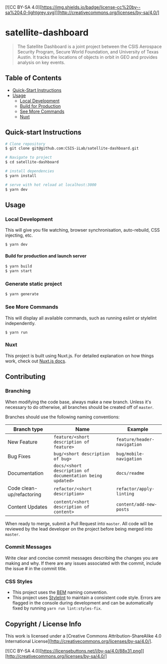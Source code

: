 [![CC BY-SA 4.0][https://img.shields.io/badge/license-cc%20by--sa%204.0-lightgrey.svg]][http://creativecommons.org/licenses/by-sa/4.0/]

# satellite-dashboard

> The Satellite Dashboard is a joint project between the CSIS Aerospace Security Program, Secure World Foundation, and University of Texas Austin. It tracks the locations of objects in orbit in GEO and provides analysis on key events.

## Table of Contents

- [Quick-Start Instructions](#quick-start-instructions)
- [Usage](#usage)
  - [Local Development](#local-development)
  - [Build for Production](#build-for-production)
  - [See More Commands](#see-more-commands)
  - [Nuxt](#nuxt)

## Quick-start Instructions

```bash
# Clone repository
$ git clone git@github.com:CSIS-iLab/satellite-dashboard.git

# Navigate to project
$ cd satellite-dashboard

# install dependencies
$ yarn install

# serve with hot reload at localhost:3000
$ yarn dev
```

## Usage

### Local Development

This will give you file watching, browser synchronisation, auto-rebuild, CSS injecting, etc.

```bash
$ yarn dev
```

#### Build for production and launch server

```bash
$ yarn build
$ yarn start
```

### Generate static project

```bash
$ yarn generate
```

### See More Commands

This will display all available commands, such as running eslint or stylelint independently.

```shell
$ yarn run
```

### Nuxt

This project is built using Nuxt.js. For detailed explanation on how things work, check out [Nuxt.js docs](https://nuxtjs.org).

## Contributing

### Branching

When modifying the code base, always make a new branch. Unless it's necessary to do otherwise, all branches should be created off of `master`.

Branches should use the following naming conventions:

| Branch type               | Name                                                      | Example                     |
| ------------------------- | --------------------------------------------------------- | --------------------------- |
| New Feature               | `feature/<short description of feature>`                  | `feature/header-navigation` |
| Bug Fixes                 | `bug/<short description of bug>`                          | `bug/mobile-navigation`     |
| Documentation             | `docs/<short description of documentation being updated>` | `docs/readme`               |
| Code clean-up/refactoring | `refactor/<short description>`                            | `refactor/apply-linting`    |
| Content Updates           | `content/<short description of content>`                  | `content/add-new-posts`     |

When ready to merge, submit a Pull Request into `master`. All code will be reviewed by the lead developer on the project before being merged into `master`.

### Commit Messages

Write clear and concise commit messages describing the changes you are making and why. If there are any issues associated with the commit, include the issue # in the commit title.

### CSS Styles

- This project uses the [BEM](http://getbem.com/introduction/) naming convention.
- This project uses [Stylelint](https://stylelint.io) to maintain a consistent code style. Errors are flagged in the console during development and can be automatically fixed by running `yarn run lint:styles-fix`.

## Copyright / License Info

This work is licensed under a [Creative Commons Attribution-ShareAlike 4.0
International License][http://creativecommons.org/licenses/by-sa/4.0/].

[![CC BY-SA 4.0][https://licensebuttons.net/l/by-sa/4.0/88x31.png]][http://creativecommons.org/licenses/by-sa/4.0/]
